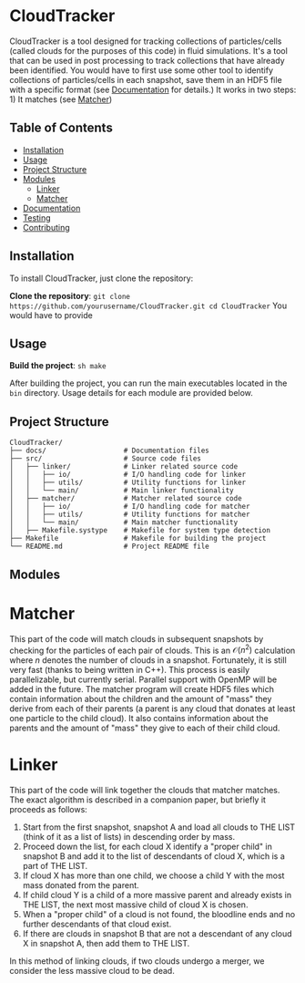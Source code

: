 # CloudTracker

CloudTracker is a tool designed for tracking collections of particles/cells (called clouds for the purposes of this code) in fluid simulations. 
It's a tool that can be used in post processing to track collections that have already been identified. 
You would have to first use some other tool to identify collections of particles/cells in each snapshot, save them in an HDF5 file 
with a specific format (see [Documentation](#documentation) for details.)
It works in two steps: 1) It matches (see [Matcher](#matcher))


## Table of Contents
- [Installation](#installation)
- [Usage](#usage)
- [Project Structure](#project-structure)
- [Modules](#modules)
  - [Linker](#linker)
  - [Matcher](#matcher)
- [Documentation](#documentation)
- [Testing](#testing)
- [Contributing](#contributing)

## Installation

To install CloudTracker, just clone the repository:

**Clone the repository**:
    ```
    git clone https://github.com/yourusername/CloudTracker.git
    cd CloudTracker
    ```
You would have to provide 

## Usage



**Build the project**:
    ```sh
    make 
    ```

After building the project, you can run the main executables located in the `bin` directory. Usage details for each module are provided below.

## Project Structure
```
CloudTracker/
├── docs/                   # Documentation files
├── src/                    # Source code files
│   ├── linker/             # Linker related source code
│   │   ├── io/             # I/O handling code for linker
│   │   ├── utils/          # Utility functions for linker
│   │   └── main/           # Main linker functionality
│   ├── matcher/            # Matcher related source code
│   │   ├── io/             # I/O handling code for matcher
│   │   ├── utils/          # Utility functions for matcher
│   │   └── main/           # Main matcher functionality
│   ├── Makefile.systype    # Makefile for system type detection
├── Makefile                # Makefile for building the project
└── README.md               # Project README file
```

## Modules
# Matcher
This part of the code will match clouds in subsequent snapshots by checking for the particles of each pair of clouds. 
This is an $\mathcal{O}(n^2)$ calculation where $n$ denotes the number of clouds in a snapshot. 
Fortunately, it is still very fast (thanks to being written in C++). This process is easily 
parallelizable, but currently serial. Parallel support with OpenMP will be added in the future. 
The matcher program will create HDF5 files which contain information about the children and the 
amount of "mass" they derive from each of their parents (a parent is any cloud that donates
at least one particle to the child cloud). It also contains information about the parents and the
amount of "mass" they give to each of their child cloud. 

# Linker
This part of the code will link together the clouds that matcher matches. The exact algorithm is described in a 
companion paper, but briefly it proceeds as follows:
1. Start from the first snapshot, snapshot A and load all clouds to THE LIST (think of it as a list of lists) in descending order by mass.
2. Proceed down the list, for each cloud X identify a "proper child" in snapshot B and add it to the list of descendants of cloud X, which is a part of THE LIST. 
3. If cloud X has more than one child, we choose a child Y with the most mass donated from the parent.
4. If child cloud Y is a child of a more massive parent and already exists in THE LIST, the next most massive child of cloud X is chosen.
5. When a "proper child" of a cloud is not found, the bloodline ends and no further descendants of that cloud exist.
6. If there are clouds in snapshot B that are not a descendant of any cloud X in snapshot A, then add them to THE LIST. 

In this method of linking clouds, if two clouds undergo a merger, we consider the less massive cloud to be dead.
